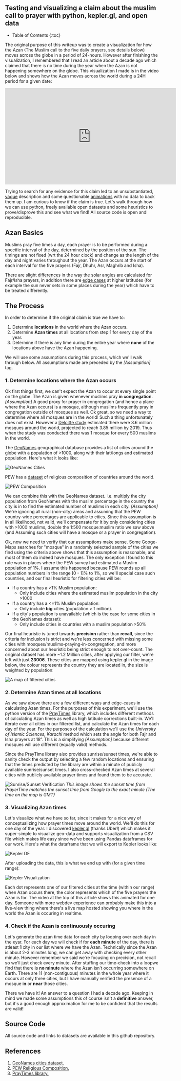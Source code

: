 ## Testing and visualizing a claim about the muslim call to prayer with python, kepler.gl, and open data

* Table of Contents
{:toc}

The original purpose of this writeup was to create a visualization for how the Azan (The Muslim call to the five daily prayers, see details below) moves across the globe in a period of 24-hours. However after finishing the visualization, I remembered that I read an article about a decade ago which claimed that there is no time during the year when the Azan is not happening somewhere on the globe. This visualization I made is in the video below and shows how the Azan moves across the world during a 24H period for a given date:

<p align="center"><iframe width="560" height="315" src="https://www.youtube-nocookie.com/embed/IQg3wbQmg7U" title="YouTube video player" frameborder="0" allow="accelerometer; autoplay; clipboard-write; encrypted-media; gyroscope; picture-in-picture" allowfullscreen></iframe></p>
<p align="center"> </p>

Trying to search for any evidence for this claim led to an unsubstantiated, [vague](https://www.quora.com/Is-the-sound-of-the-Islamic-call-to-prayer-azan-non-stop-across-the-globe) description and some questionable [animations](https://www.youtube.com/watch?v=Q2Rsq6UmfLc) with no data to back them up. I am curious to know if the claim is true. Let's walk through how we can use python, freely available open datasets and some heuristics to prove/disprove this and see what we find! All source code is open and reproducible.

## Azan Basics

Muslims pray five times a day, each prayer is to be performed during a specific interval of the day, determined by the position of the sun. The timings are not fixed (wrt the 24 hour clock) and change as the length of the day and night varies throughout the year. The Azan occurs at the start of each interval for the five prayers (Fajr, Dhuhr, Asr, Maghrib and Isha).

There are slight [differences](https://www.calislamic.com/fifteen-or-eighteen-degrees-calculating-prayer-and-fasting-times-in-islam/) in the way the solar angles are calculated for Fajr/Isha prayers, in addition there are [edge cases](https://www.astronomycenter.net/accut.html#alt) at higher latitudes (for example the sun never sets in some places during the year) which have to be treated differently.

## The Process

In order to determine if the original claim is true we have to:

1. Determine **locations** in the world where the Azan occurs.
2. Determine **Azan times** at all locations from step 1 for every day of the year.
3. Determine if there is any time during the entire year where **none** of the locations above have the Azan happening.

We will use some assumptions during this process, which we'll walk through below. All assumptions made are preceded by the _[Assumption]_  tag.

### 1. Determine locations where the Azan occurs

Ok first things first, we can't expect the Azan to occur at every single point on the globe. The Azan is given whenever muslims pray **in congregation**. _[Assumption]_  A good proxy for prayer in congregation (and hence a place where the Azan occurs) is a mosque, although muslims frequently pray in congregation outside of mosques as well. Ok great, so we need a way to determine where all mosques are in the world! Such a thing unfortunately does not exist. However a [Deloitte study](https://www2.deloitte.com/xe/en/pages/financial-services/articles/the-digital-islamic-services-landscape.html) estimated there were 3.6 million mosques around the world, projected to reach 3.85 million by 2019. Thus when the study was conducted there was 1 mosque for every 500 muslims in the world.

The [GeoNames](https://www.geonames.org/) geographical database provides a list of cities around the globe with a population of >1000, along with their lat/longs and estimated population. Here's what it looks like:

![GeoNames Cities](/imgs/azan/geonames_df.png)

PEW has a [dataset](https://www.pewforum.org/2015/04/02/religious-projection-table/2020/percent/all/) of religious composition of countries around the world.

![PEW Composition](/imgs/azan/pew_df.png)

We can combine this with the GeoNames dataset. i.e. multiply the city population from GeoNames with the muslim percentage in the country the city is in to find the estimated number of muslims in each city. _[Assumption]_ We're ignoring all rural (non-city) areas and assuming that the PEW country-wide percentages are applicable to cities. Since this assumption is in all likelihood, not valid, we'll compensate for it by only considering cities with >1000 muslims, double the 1:500 mosque:muslim ratio we saw above (and Assuming such cities will have a mosque or a prayer in congregation). 

Ok, now we need to verify that our assumptions make sense. Some Googe-Maps searches for "mosque" in a randomly selected sample of the cities we find using the criteria above shows that this assumption is reasonable, and most of them do indeed have mosques. The only exception I found to this rule was in places where the PEW survey had estimated a Muslim population of 1%. I assume this happened because PEW rounds up all population numbers in the range [0 - 1]% to 1%, so we'll special case such countries, and our final heuristic for filtering cities will be:

* If a country has a >1% Muslim population:
  * Only include cities where the estimated muslim population in the city >1000
* If a country has a <=1% Muslim population:
  * Only include **big** cities (population > 1 million).
* If a city's population is unavailable (which is the case for some cities in the GeoNames dataset):
  * Only include cities in countries with a muslim population >50%

Our final heuristic is tuned towards **precision** rather than **recall**, since the criteria for inclusion is strict and we're less concerned with missing some cities with mosques/muslims-praying-in-congregation, and more concerned about our heuristic being strict enough to not over-count. The original dataset has more ~1.2 Million cities, after applying our filter, we're left with just **23006**. These cities are mapped using kepler.gl in the image below, the colour represents the country they are located in, the size is weighted by population:

![A map of filtered cities](/imgs/azan/all_cities.png)

### 2. Determine Azan times at all locations

As we saw above there are a few different ways and edge-cases in calculating Azan times. For the purposes of this experiment, we'll use the python version of the [PrayTimes](http://praytimes.org/) library, which includes different methods of calculating Azan times as well as high latitude corrections built-in. We'll iterate over all cities in our filtered list, and calculate the Azan times for each day of the year. For the purposes of the calculation we'll use the _University of Islamic Sciences, Karachi_ method which sets the angle for both Fajr and Isha prayers at 18°. This is a simplifying _[Assumption]_ because different mosques will use different (equally valid) methods.

Since the PrayTime library also provides sunrise/sunset times, we're able to sanity check the output by selecting a few random locations and ensuring that the times predicted by the library are within a minute of publicly available sunrise/sunset times. I also cross-checked Azan times at several cities with publicly available prayer times and found them to be accurate.

![Sunrise/Sunset Verification](/imgs/azan/sunset_tokyo.png)
_This image shows the sunset time from PrayerTime matches the sunset time from Google to the exact minute (The time on the map is GMT)_


### 3. Visualizing Azan times

Let's visualize what we have so far, since it makes for a nice way of conceptualizing how prayer times move around the world. We'll do this for one day of the year. I discovered [kepler.gl](http://kepler.gl/) (thanks Uber!) which makes it super-simple to visualize geo-data and supports visualization from a CSV file which makes life easy since we've been using Pandas dataframes for our work. Here's what the dataframe that we will export to Kepler looks like:

![Kepler DF](/imgs/azan/kepler_df.png)

After uploading the data, this is what we end up with (for a given time range):

![Kepler Visualization](/imgs/azan/kepler_vis.png)

Each dot represents one of our filtered cities at the time (within our range) when Azan occurs there, the color represents which of the five prayers the Azan is for. The video at the top of this article shows this animated for one day. Someone with more webdev experience can probably make this into a live-view thing where there's a live map hosted showing you where in the world the Azan is occuring in realtime.

### 4. Check if the Azan is continuously occuring

Let's generate the azan time data for each city by looping over each day in the eyar. For each day we will check if for **each minute** of the day, there is atleast **1** city in our list where we have the Azan. Technically since the Azan is about 2-3 minutes long, we can get away with checking every other minute. However remember we said we're focusing on precision, not recall so we'll just check every minute. After stuffing our time-check into a loopwe find that there is **no minute** where the Azan isn't occurring somewhere on Earth. There are 11 (non-contiguous) minutes in the whole year where it occurs at only three cities, but I have manually verified the presence of a mosque **in** or **near** those cities.

There we have it! An answer to a question I had a decade ago. Keeping in mind we made some assumptions this of course isn't a **definitive** answer, but it's a good enough approximation for me to be confident that the results are valid!

## Source Code

All source code and links to datasets are available in this github repository.

## References

1. [GeoNames cities dataset.](https://public.opendatasoft.com/explore/dataset/geonames-all-cities-with-a-population-1000/table/?disjunctive.cou_name_en&sort=name)
2. [PEW Religious Composition.](https://www.pewforum.org/2015/04/02/religious-projection-table/)
3. [PrayTimes library.](http://praytimes.org/)

